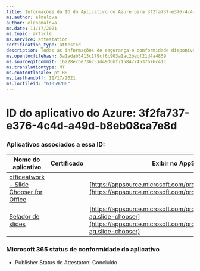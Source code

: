 ```yaml
---
title: Informações da ID do Aplicativo do Azure para 3f2fa737-e376-4c4d-a49d-b8eb08ca7e8d
ms.author: elmalova
author: elenamalova
ms.date: 11/17/2021
ms.topic: article
ms.service: attestation
certification_type: attested
description: Todas as informações de segurança e conformidade disponíveis para o 3f2fa737-e376-4c4d-a49d-b8eb08ca7e8d.
ms.openlocfilehash: 5a1adab5413c179cf6c903a1ac2bebf21d4a4859
ms.sourcegitcommit: 16228ecbe73bc51d49d6bf71584774537b76c41c
ms.translationtype: MT
ms.contentlocale: pt-BR
ms.lasthandoff: 11/17/2021
ms.locfileid: "61059700"
---
```

# <a name="azure-app-id-3f2fa737-e376-4c4d-a49d-b8eb08ca7e8d"></a>ID do aplicativo do Azure: 3f2fa737-e376-4c4d-a49d-b8eb08ca7e8d


### <a name="apps-associated-with-this-id"></a>Aplicativos associados a essa ID:
| **Nome do aplicativo** | **Certificado** | **Exibir no AppSource** |
|--------------|---------------|-----------------------|
| [officeatwork - Slide Chooser for Office](https://docs.microsoft.com/microsoft-365-app-certification/forward/WA200002582) |  | [https://appsource.microsoft.com/product/office/WA200002582](https://appsource.microsoft.com/product/office/WA200002582) |
| [Selador de slides](https://docs.microsoft.com/microsoft-365-app-certification/forward/officeatwork-ag.slide-chooser) |  | [https://appsource.microsoft.com/product/office/officeatwork-ag.slide-chooser](https://appsource.microsoft.com/product/office/officeatwork-ag.slide-chooser) |

### <a name="microsoft-365-app-compliance-status"></a>Microsoft 365 status de conformidade do aplicativo
- Publisher Status de Attestaton: Concluído
